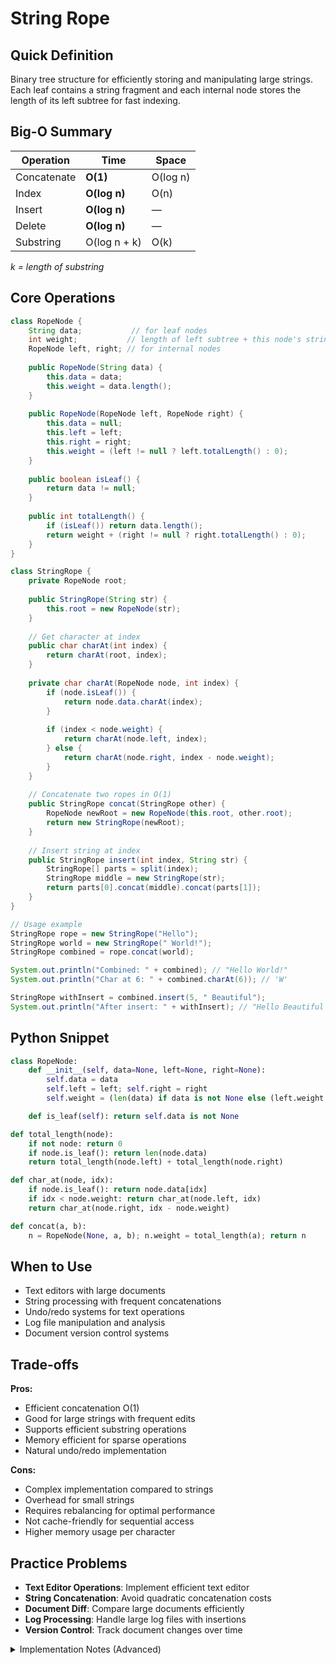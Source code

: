 # String Rope

## Quick Definition

Binary tree structure for efficiently storing and manipulating large strings. Each leaf contains a string fragment and each internal node stores the length of its left subtree for fast indexing.

## Big-O Summary

| Operation | Time | Space |
|-----------|------|-------|
| Concatenate | **O(1)** | O(log n) |
| Index | **O(log n)** | O(n) |
| Insert | **O(log n)** | — |
| Delete | **O(log n)** | — |
| Substring | O(log n + k) | O(k) |

*k = length of substring*

## Core Operations

```java
class RopeNode {
    String data;           // for leaf nodes
    int weight;           // length of left subtree + this node's string
    RopeNode left, right; // for internal nodes
    
    public RopeNode(String data) {
        this.data = data;
        this.weight = data.length();
    }
    
    public RopeNode(RopeNode left, RopeNode right) {
        this.data = null;
        this.left = left;
        this.right = right;
        this.weight = (left != null ? left.totalLength() : 0);
    }
    
    public boolean isLeaf() {
        return data != null;
    }
    
    public int totalLength() {
        if (isLeaf()) return data.length();
        return weight + (right != null ? right.totalLength() : 0);
    }
}

class StringRope {
    private RopeNode root;
    
    public StringRope(String str) {
        this.root = new RopeNode(str);
    }
    
    // Get character at index
    public char charAt(int index) {
        return charAt(root, index);
    }
    
    private char charAt(RopeNode node, int index) {
        if (node.isLeaf()) {
            return node.data.charAt(index);
        }
        
        if (index < node.weight) {
            return charAt(node.left, index);
        } else {
            return charAt(node.right, index - node.weight);
        }
    }
    
    // Concatenate two ropes in O(1)
    public StringRope concat(StringRope other) {
        RopeNode newRoot = new RopeNode(this.root, other.root);
        return new StringRope(newRoot);
    }
    
    // Insert string at index
    public StringRope insert(int index, String str) {
        StringRope[] parts = split(index);
        StringRope middle = new StringRope(str);
        return parts[0].concat(middle).concat(parts[1]);
    }
}

// Usage example
StringRope rope = new StringRope("Hello");
StringRope world = new StringRope(" World!");
StringRope combined = rope.concat(world);

System.out.println("Combined: " + combined); // "Hello World!"
System.out.println("Char at 6: " + combined.charAt(6)); // 'W'

StringRope withInsert = combined.insert(5, " Beautiful");
System.out.println("After insert: " + withInsert); // "Hello Beautiful World!"
```

## Python Snippet

```python
class RopeNode:
    def __init__(self, data=None, left=None, right=None):
        self.data = data
        self.left = left; self.right = right
        self.weight = (len(data) if data is not None else (left.weight + (len(left.data) if left and left.data else 0))) if left else (len(data) if data else 0)

    def is_leaf(self): return self.data is not None

def total_length(node):
    if not node: return 0
    if node.is_leaf(): return len(node.data)
    return total_length(node.left) + total_length(node.right)

def char_at(node, idx):
    if node.is_leaf(): return node.data[idx]
    if idx < node.weight: return char_at(node.left, idx)
    return char_at(node.right, idx - node.weight)

def concat(a, b):
    n = RopeNode(None, a, b); n.weight = total_length(a); return n
```

## When to Use

- Text editors with large documents
- String processing with frequent concatenations
- Undo/redo systems for text operations
- Log file manipulation and analysis
- Document version control systems

## Trade-offs

**Pros:**

- Efficient concatenation O(1)
- Good for large strings with frequent edits
- Supports efficient substring operations
- Memory efficient for sparse operations
- Natural undo/redo implementation

**Cons:**

- Complex implementation compared to strings
- Overhead for small strings
- Requires rebalancing for optimal performance
- Not cache-friendly for sequential access
- Higher memory usage per character

## Practice Problems

- **Text Editor Operations**: Implement efficient text editor
- **String Concatenation**: Avoid quadratic concatenation costs
- **Document Diff**: Compare large documents efficiently
- **Log Processing**: Handle large log files with insertions
- **Version Control**: Track document changes over time

<details>
<summary>Implementation Notes (Advanced)</summary>

### Tree Balancing

- **Height balance**: Maintain logarithmic height
- **Weight balance**: Balance by subtree sizes
- **Rebalancing triggers**: When to rebalance the tree
- **Optimal thresholds**: Leaf size and balance factors

### Memory Management

- **String interning**: Reuse common string fragments
- **Lazy concatenation**: Defer actual string operations
- **Memory pooling**: Reuse rope nodes
- **Garbage collection**: Minimize object allocation

### Performance Optimization

- **Caching**: Cache frequently accessed substrings
- **Iterators**: Efficient traversal without full string construction
- **Parallel operations**: Concurrent rope operations
- **Compression**: Compress repeated patterns

### Alternative Implementations

- **Gap buffer**: Different approach for text editors
- **Piece table**: Alternative text editor structure
- **Persistent ropes**: Immutable versions for functional programming
- **Weighted trees**: Different balancing strategies

</details>
